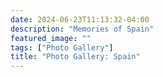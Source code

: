 ```yaml
---
date: 2024-06-23T11:13:32-04:00
description: "Memories of Spain"
featured_image: ""
tags: ["Photo Gallery"]
title: "Photo Gallery: Spain"
---
```

